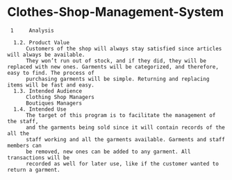 # Clothes-Shop-Management-System

     1     Analysis
     
      1.2. Product Value
          Customers of the shop will always stay satisfied since articles will always be available.
          They won’t run out of stock, and if they did, they will be replaced with new ones. Garments will be categorized, and therefore, easy to find. The process of
          purchasing garments will be simple. Returning and replacing items will be fast and easy.
      1.3. Intended Audience
          Clothing Shop Managers
          Boutiques Managers
      1.4. Intended Use
          The target of this program is to facilitate the management of the staff, 
          and the garments being sold since it will contain records of the all the 
          staff working and all the garments available. Garments and staff members can 
          be removed, new ones can be added to any garment. All transactions will be
          recorded as well for later use, like if the customer wanted to return a garment.

